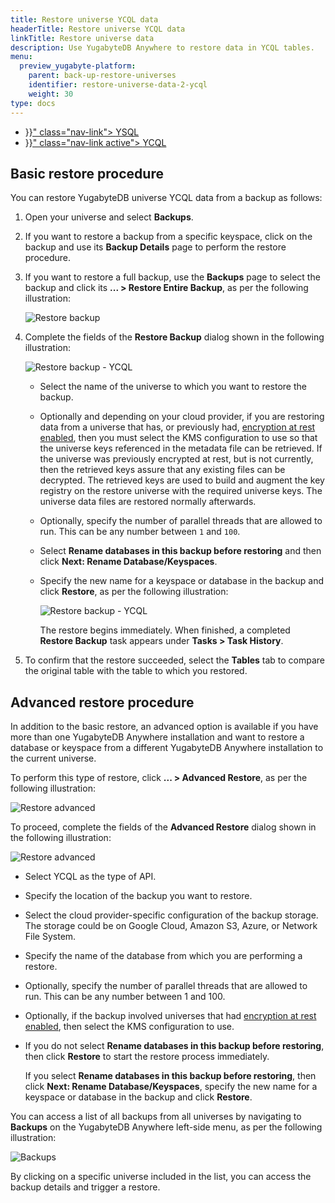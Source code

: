 ```yaml
---
title: Restore universe YCQL data
headerTitle: Restore universe YCQL data
linkTitle: Restore universe data
description: Use YugabyteDB Anywhere to restore data in YCQL tables.
menu:
  preview_yugabyte-platform:
    parent: back-up-restore-universes
    identifier: restore-universe-data-2-ycql
    weight: 30
type: docs
---
```


<ul class="nav nav-tabs-alt nav-tabs-yb">

  <li >
    <a href="{{< relref "./ysql.md" >}}" class="nav-link">
      <i class="icon-postgres" aria-hidden="true"></i>
      YSQL
    </a>
  </li>

  <li >
    <a href="{{< relref "./ycql.md" >}}" class="nav-link active">
      <i class="icon-cassandra" aria-hidden="true"></i>
      YCQL
    </a>
  </li>

</ul>

## Basic restore procedure

You can restore YugabyteDB universe YCQL data from a backup as follows:

1. Open your universe and select **Backups**.

2. If you want to restore a backup from a specific keyspace, click on the backup and use its **Backup Details** page to perform the restore procedure.

3. If you want to restore a full backup, use the **Backups** page to select the backup and click its **... > Restore Entire Backup**, as per the following illustration:

    ![Restore backup](/images/yp/restore-entire-backup.png)

4. Complete the fields of the **Restore Backup** dialog shown in the following illustration:

    ![Restore backup - YCQL](/images/yp/restore-universe-data-ycql.png)

    - Select the name of the universe to which you want to restore the backup.

    - Optionally and depending on your cloud provider, if you are restoring data from a universe that has, or previously had, [encryption at rest enabled](../../../security/enable-encryption-at-rest), then you must select the KMS configuration to use so that the universe keys referenced in the metadata file can be retrieved. If the universe was previously encrypted at rest, but is not currently, then the retrieved keys assure that any existing files can be decrypted. The retrieved keys are used to build and augment the key registry on the restore universe with the required universe keys. The universe data files are restored normally afterwards.

    - Optionally, specify the number of parallel threads that are allowed to run. This can be any number between `1` and `100`.

    - Select **Rename databases in this backup before restoring** and then click **Next: Rename Database/Keyspaces**.

    - Specify the new name for a keyspace or database in the backup and click **Restore**, as per the following illustration:

      ![Restore backup - YCQL](/images/yp/restore-universe-data-ycql-2.png)

      The restore begins immediately. When finished, a completed **Restore Backup** task appears under **Tasks > Task History**.

5. To confirm that the restore succeeded, select the **Tables** tab to compare the original table with the table to which you restored.

## Advanced restore procedure

In addition to the basic restore, an advanced option is available if you have more than one YugabyteDB Anywhere installation and want to restore a database or keyspace from a different YugabyteDB Anywhere installation to the current universe.

To perform this type of restore, click **... > Advanced Restore**, as per the following illustration:

![Restore advanced](/images/yp/restore-advanced.png)

To proceed, complete the fields of the **Advanced Restore** dialog shown in the following illustration:

![Restore advanced](/images/yp/restore-advanced-ycql.png)

- Select YCQL as the type of API.

- Specify the location of the backup you want to restore.

- Select the cloud provider-specific configuration of the backup storage. The storage could be on Google Cloud, Amazon S3, Azure, or Network File System.

- Specify the name of the database from which you are performing a restore.

- Optionally, specify the number of parallel threads that are allowed to run. This can be any number between 1 and 100.

- Optionally, if the backup involved universes that had [encryption at rest enabled](/preview/yugabyte-platform/security/enable-encryption-at-rest), then select the KMS configuration to use.

- If you do not select **Rename databases in this backup before restoring**, then click **Restore** to start the restore process immediately.

  If you select **Rename databases in this backup before restoring**, then click **Next: Rename Database/Keyspaces**, specify the new name for a keyspace or database in the backup and click **Restore**.

You can access a list of all backups from all universes by navigating to **Backups** on the YugabyteDB Anywhere left-side menu, as per the following illustration:

![Backups](/images/yp/backups-list.png)

By clicking on a specific universe included in the list, you can access the backup details and trigger a restore.